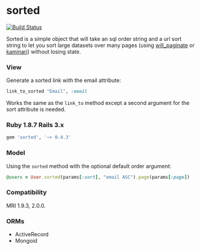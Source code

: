 # sorted

[![Build Status](https://travis-ci.org/mynameisrufus/sorted.png?branch=master)](https://travis-ci.org/mynameisrufus/sorted)

Sorted is a simple object that will take an sql order string and a url
sort string to let you sort large datasets over many pages (using 
[will_paginate](https://github.com/mislav/will_paginate) or 
[kaminari](https://github.com/amatsuda/kaminari)) without losing state.

### View

Generate a sorted link with the email attribute:

```ruby
link_to_sorted "Email", :email
```

Works the same as the `link_to` method except a second argument for the
sort attribute is needed.

### Ruby 1.8.7 Rails 3.x

```ruby
gem 'sorted', '~> 0.4.3'
```

### Model

Using the `sorted` method with the optional default order argument:

```ruby
@users = User.sorted(params[:sort], "email ASC").page(params[:page])
```

### Compatibility

MRI 1.9.3, 2.0.0.

### ORMs

* ActiveRecord
* Mongoid
